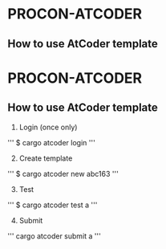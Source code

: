 # PROCON-ATCODER

## How to use AtCoder template

# PROCON-ATCODER

## How to use AtCoder template

1. Login (once only)

'''
$ cargo atcoder login
'''

2. Create template

'''
$ cargo atcoder new abc163
'''

3. Test

'''
$ cargo atcoder test a
'''

4. Submit

'''
cargo atcoder submit a
'''

